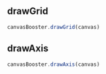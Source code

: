 ## drawGrid

```javascript
canvasBooster.drawGrid(canvas)
```

## drawAxis

```javascript
canvasBooster.drawAxis(canvas)
```